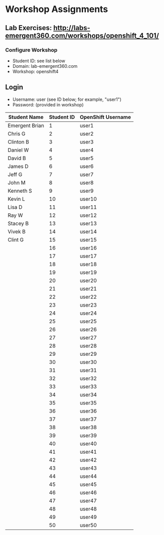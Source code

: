 # Workshop Assignments
## Lab Exercises: http://labs-emergent360.com/workshops/openshift_4_101/
### Configure Workshop
- Student ID: see list below
- Domain: lab-emergent360.com
- Workshop: openshift4

## Login
- Username: user<id> (see ID below; for example, "user1")
- Password: (provided in workshop)

| Student Name | Student ID | OpenShift Username | 
|------------ | ---------------| ---------------|
|	Emergent Brian	|	1	|	user1	|
|	Chris	G	|	2	|	user2	|
|	Clinton	B	|	3	|	user3	|
|	Daniel	W	|	4	|	user4	|
|	David	B	|	5	|	user5	|
|	James	D	|	6	|	user6	|
|	Jeff	G	|	7	|	user7	|
|	John	M	|	8	|	user8	|
|	Kenneth	S	|	9	|	user9	|
|	Kevin	L	|	10	|	user10	|
|	Lisa	D	|	11	|	user11	|
|	Ray	W	|	12	|	user12	|
|	Stacey	B	|	13	|	user13	|
| Vivek B | 14 | user14 |
| Clint G | 15 | user15 |
|  | 16 | user16 |
|  | 17 | user17 |
|  | 18 | user18 |  
|  | 19 | user19 |  
|  | 20 | user20 |  
|  | 21 | user21 |
|  | 22 | user22 |
|  | 23 | user23 |
|  | 24 | user24 |
|  | 25 | user25 |
|  | 26 | user26 |
|  | 27 | user27 |
|  | 28 | user28 |
|  | 29 | user29 |
|  | 30 | user30 |
|  | 31 | user31 |
|  | 32 | user32 |
|  | 33 | user33 |
|  | 34 | user34 |
|  | 35 | user35 |  
|  | 36 | user36 |
|  | 37 | user37 |
|  | 38 | user38 |
|  | 39 | user39 |
|  | 40 | user40 |
|  | 41 | user41 |
|  | 42 | user42 |
|  | 43 | user43 |
|  | 44 | user44 |
|  | 45 | user45 |
|  | 46 | user46 |
|  | 47 | user47 |
|  | 48 | user48 |
|  | 49 | user49 |
|  | 50 | user50 |
  
